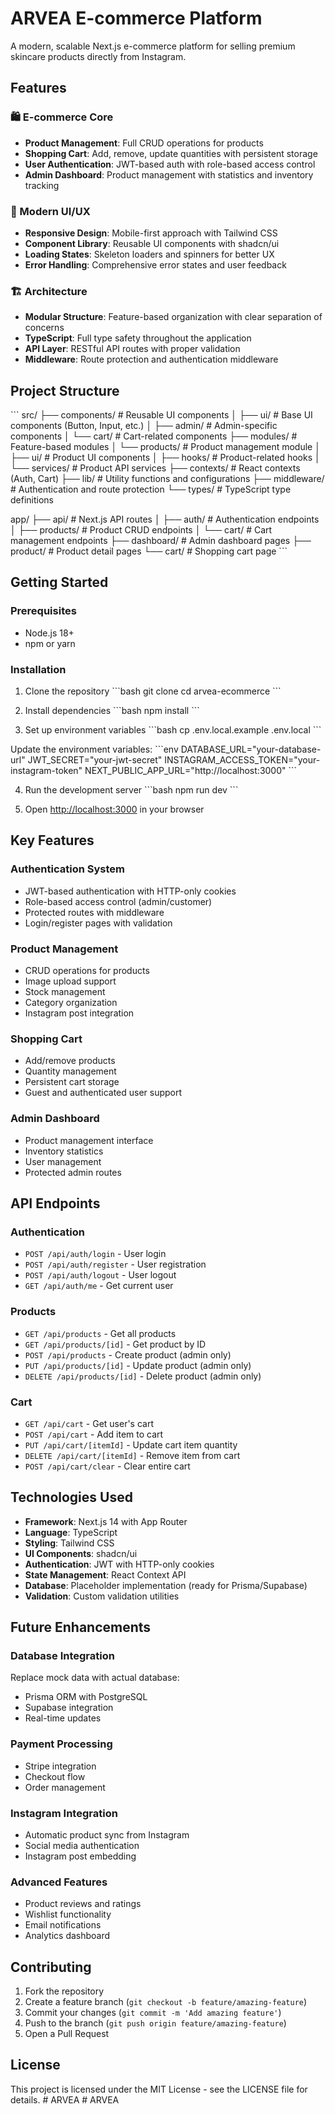 # ARVEA E-commerce Platform

A modern, scalable Next.js e-commerce platform for selling premium skincare products directly from Instagram.

## Features

### 🛍️ E-commerce Core
- **Product Management**: Full CRUD operations for products
- **Shopping Cart**: Add, remove, update quantities with persistent storage
- **User Authentication**: JWT-based auth with role-based access control
- **Admin Dashboard**: Product management with statistics and inventory tracking

### 🎨 Modern UI/UX
- **Responsive Design**: Mobile-first approach with Tailwind CSS
- **Component Library**: Reusable UI components with shadcn/ui
- **Loading States**: Skeleton loaders and spinners for better UX
- **Error Handling**: Comprehensive error states and user feedback

### 🏗️ Architecture
- **Modular Structure**: Feature-based organization with clear separation of concerns
- **TypeScript**: Full type safety throughout the application
- **API Layer**: RESTful API routes with proper validation
- **Middleware**: Route protection and authentication middleware

## Project Structure

\`\`\`
src/
├── components/          # Reusable UI components
│   ├── ui/             # Base UI components (Button, Input, etc.)
│   ├── admin/          # Admin-specific components
│   └── cart/           # Cart-related components
├── modules/            # Feature-based modules
│   └── products/       # Product management module
│       ├── ui/         # Product UI components
│       ├── hooks/      # Product-related hooks
│       └── services/   # Product API services
├── contexts/           # React contexts (Auth, Cart)
├── lib/               # Utility functions and configurations
├── middleware/        # Authentication and route protection
└── types/             # TypeScript type definitions

app/
├── api/               # Next.js API routes
│   ├── auth/          # Authentication endpoints
│   ├── products/      # Product CRUD endpoints
│   └── cart/          # Cart management endpoints
├── dashboard/         # Admin dashboard pages
├── product/           # Product detail pages
└── cart/              # Shopping cart page
\`\`\`

## Getting Started

### Prerequisites
- Node.js 18+ 
- npm or yarn

### Installation

1. Clone the repository
\`\`\`bash
git clone <repository-url>
cd arvea-ecommerce
\`\`\`

2. Install dependencies
\`\`\`bash
npm install
\`\`\`

3. Set up environment variables
\`\`\`bash
cp .env.local.example .env.local
\`\`\`

Update the environment variables:
\`\`\`env
DATABASE_URL="your-database-url"
JWT_SECRET="your-jwt-secret"
INSTAGRAM_ACCESS_TOKEN="your-instagram-token"
NEXT_PUBLIC_APP_URL="http://localhost:3000"
\`\`\`

4. Run the development server
\`\`\`bash
npm run dev
\`\`\`

5. Open [http://localhost:3000](http://localhost:3000) in your browser

## Key Features

### Authentication System
- JWT-based authentication with HTTP-only cookies
- Role-based access control (admin/customer)
- Protected routes with middleware
- Login/register pages with validation

### Product Management
- CRUD operations for products
- Image upload support
- Stock management
- Category organization
- Instagram post integration

### Shopping Cart
- Add/remove products
- Quantity management
- Persistent cart storage
- Guest and authenticated user support

### Admin Dashboard
- Product management interface
- Inventory statistics
- User management
- Protected admin routes

## API Endpoints

### Authentication
- `POST /api/auth/login` - User login
- `POST /api/auth/register` - User registration
- `POST /api/auth/logout` - User logout
- `GET /api/auth/me` - Get current user

### Products
- `GET /api/products` - Get all products
- `GET /api/products/[id]` - Get product by ID
- `POST /api/products` - Create product (admin only)
- `PUT /api/products/[id]` - Update product (admin only)
- `DELETE /api/products/[id]` - Delete product (admin only)

### Cart
- `GET /api/cart` - Get user's cart
- `POST /api/cart` - Add item to cart
- `PUT /api/cart/[itemId]` - Update cart item quantity
- `DELETE /api/cart/[itemId]` - Remove item from cart
- `POST /api/cart/clear` - Clear entire cart

## Technologies Used

- **Framework**: Next.js 14 with App Router
- **Language**: TypeScript
- **Styling**: Tailwind CSS
- **UI Components**: shadcn/ui
- **Authentication**: JWT with HTTP-only cookies
- **State Management**: React Context API
- **Database**: Placeholder implementation (ready for Prisma/Supabase)
- **Validation**: Custom validation utilities

## Future Enhancements

### Database Integration
Replace mock data with actual database:
- Prisma ORM with PostgreSQL
- Supabase integration
- Real-time updates

### Payment Processing
- Stripe integration
- Checkout flow
- Order management

### Instagram Integration
- Automatic product sync from Instagram
- Social media authentication
- Instagram post embedding

### Advanced Features
- Product reviews and ratings
- Wishlist functionality
- Email notifications
- Analytics dashboard

## Contributing

1. Fork the repository
2. Create a feature branch (`git checkout -b feature/amazing-feature`)
3. Commit your changes (`git commit -m 'Add amazing feature'`)
4. Push to the branch (`git push origin feature/amazing-feature`)
5. Open a Pull Request

## License

This project is licensed under the MIT License - see the LICENSE file for details.
#   A R V E A  
 #   A R V E A  
 